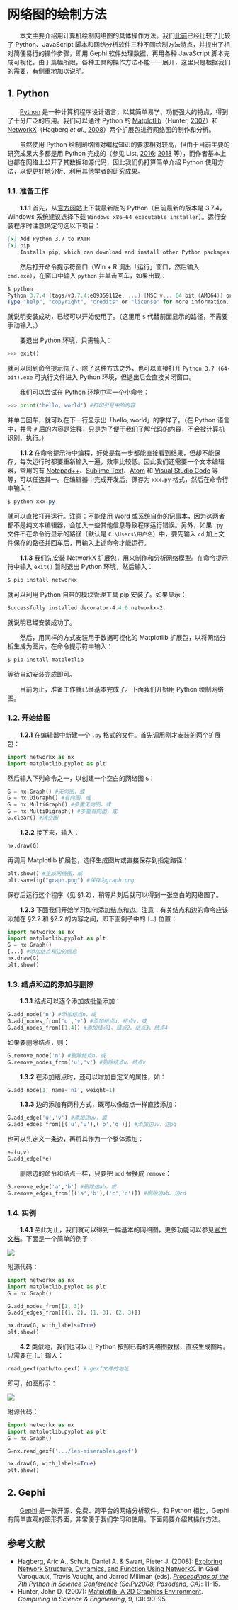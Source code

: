 # 网络图的绘制方法

　　本文主要介绍用计算机绘制网络图的具体操作方法。我们[此前](../intro-and-lit-review/README.md#2-网络图的实现方法)已经比较了比较了 Python、JavaScript 脚本和网络分析软件三种不同绘制方法特点，并提出了相对简便易行的操作步骤，即用 Gephi 软件处理数据，再用各种 JavaScript 脚本完成可视化。由于篇幅所限，各种工具的操作方法不能一一展开，这里只是根据我们的需要，有侧重地加以说明。

## 1. Python

　　[Python](https://www.python.org/) 是一种计算机程序设计语言，以其简单易学、功能强大的特点，得到了十分广泛的应用。我们可以通过 Python 的 [Matplotlib]((https://matplotlib.org/))（Hunter, [2007](https://doi.org/10.1109/MCSE.2007.55)）和 [NetworkX](https://networkx.github.io/)（Hagberg *et al.*, [2008](conference.scipy.org/proceedings/SciPy2008/paper_2/)）两个扩展包进行网络图的制作和分析。

　　虽然使用 Python 绘制网络图对编程知识的要求相对较高，但由于目前主要的研究成果大多都是用 Python 完成的（参见 List, [2016](https://doi.org/10.1163/2405478X-00902004); [2018](https://hal.archives-ouvertes.fr/hal-01706927v2/document) 等），而作者基本上也都在网络上公开了其数据和源代码，因此我们仍打算简单介绍 Python 使用方法，以便更好地分析、利用其他学者的研究成果。

### 1.1. 准备工作

　　**1.1.1** 首先，从[官方网站](https://www.python.org/downloads/release/python-374/)上下载最新版的 Python（目前最新的版本是 3.7.4，Windows 系统建议选择下载 `Windows x86-64 executable installer`）。运行安装程序时注意确定勾选以下项目：

```markdown
[x] Add Python 3.7 to PATH
[x] pip
    Installs pip, which can download and install other Python packages.
```

　　然后打开命令提示符窗口（Win + R 调出「运行」窗口，然后输入 `cmd.exe`），在窗口中输入 `python` 并单击回车，如果出现：

```powershell
$ python
Python 3.7.4 (tags/v3.7.4:e09359112e, ...) [MSC v... 64 bit (AMD64)] on win32
Type "help", "copyright", "credits" or "license" for more information.
```

就说明安装成功，已经可以开始使用了。（这里用 `$` 代替前面显示的路径，不需要手动输入。）

　　要退出 Python 环境，只需输入：

````python
>>> exit()
````

就可以回到命令提示符了。除了这种方式之外，也可以直接打开 `Python 3.7 (64-bit).exe` 可执行文件进入 Python 环境，但退出后会直接关闭窗口。

　　我们可以尝试在 Python 环境中写一个小命令：

```python
>>> print('hello, world') #打印引号中的内容
```

并单击回车，就可以在下一行显示出「hello, world」的字样了。（在 Python 语言中，井号 `#` 后的内容是注释，只是为了便于我们了解代码的内容，不会被计算机识别、执行。）

　　**1.1.2** 在命令提示符中编程，好处是每一步都能直接看到结果，但却不能保存，每次运行时都要重新输入一遍，效率比较低。因此我们还需要一个文本编辑器，常用的有 [Notepad++](https://notepad-plus-plus.org/)、[Sublime Text](www.sublimetext.com/)、[Atom](www.atom.io/) 和 [Visual Studio Code](https://code.visualstudio.com/) 等等，可以任选其一。在编辑器中完成开发后，保存为 `xxx.py` 格式，然后在命令行中输入：

```powershell
$ python xxx.py
```

就可以直接打开运行。注意：不能使用 Word 或系统自带的记事本，因为这两者都不是纯文本编辑器，会加入一些其他信息导致程序运行错误。另外，如果 `.py` 文件不在命令行显示的路径（默认是 `C:\Users\用户名`）中，要先输入 `cd` 加上文件保存的路径并回车后，再输入上述命令才能运行。

　　**1.1.3** 我们先安装 NetworkX 扩展包，用来制作和分析网络模型。在命令提示符中输入 `exit()` 暂时退出 Python 环境，然后输入：

```powershell
$ pip install networkx
```

就可以利用 Python 自带的模块管理工具 pip 安装了。如果显示：

```powershell
Successfully installed decorator-4.4.0 networkx-2.
```

就说明已经安装成功了。

　　然后，用同样的方式安装用于数据可视化的 Matplotlib 扩展包，以将网络分析生成为图片。在命令提示符中输入：

```powershell
$ pip install matplotlib
```

等待自动安装完成即可。

　　目前为止，准备工作就已经基本完成了。下面我们开始用 Python 绘制网络图。

### 1.2. 开始绘图

　　**1.2.1** 在编辑器中新建一个 `.py` 格式的文件。首先调用刚才安装的两个扩展包：

```python
import networkx as nx
import matplotlib.pyplot as plt
```

然后输入下列命令之一，以创建一个空白的网络图 `G`：

```python
G = nx.Graph() #无向图，或
G = nx.DiGraph() #有向图，或
G = nx.MultiGraph() #多重无向图，或
G = nx.MultiDigraph() #多重有向图，或
G.clear() #清空图
```

　　**1.2.2** 接下来，输入：

```python
nx.draw(G)
```

再调用 Matplotlib 扩展包，选择生成图片或直接保存到指定路径：

````python
plt.show() #生成网络图，或
plt.savefig("graph.png") #保存为graph.png
````

保存后运行这个程序（见 §1.2），稍等片刻后就可以得到一张空白的网络图了。

　　**1.2.3** 下面我们开始学习如何添加结点和边。注意：有关结点和边的命令应该添加在 §2.2 和 §2.2 的内容之间，即下面例子中的 `[…]` 位置：

````python
import networkx as nx
import matplotlib.pyplot as plt
G = nx.Graph()
[...] #添加结点和边的信息
nx.draw(G)
plt.show()
````

### 1.3. 结点和边的添加与删除

　　**1.3.1** 结点可以逐个添加或批量添加：

```python
G.add_node('n') #添加结点n，或
G.add_nodes_from('u','v') #添加结点u、结点v，或
G.add_nodes_from([1,4]) #添加结点1、结点2、结点3、结点4
```

如果要删除结点，则：

```python
G.remove_node('n') #删除结点n，或
G.remove_nodes_from('u','v') #删除结点u、结点v
```

　　**1.3.2** 在添加结点时，还可以增加自定义的属性，如：

````python
G.add_node(1, name='n1', weight=1)
````

　　**1.3.3** 边的添加有两种方式，既可以像结点一样直接添加：

```python
G.add_edge('u','v') #添加边uv，或
G.add_edges_from([('u','v'),('p','q')]) #添加边uv、边pq
```

也可以先定义一条边，再将其作为一个整体添加：

```python
e=(u,v)
G.add_edge(*e)
```

　　删除边的命令和结点一样，只要把 `add` 替换成 `remove`：

```python
G.remove_edge('a','b') #删除边ab，或
G.remove_edges_from([('a','b'),('c','d')]) #删除边ab、边cd
```

### 1.4. 实例

　　**1.4.1** 至此为止，我们就可以得到一幅基本的网络图，更多功能可以参见[官方文档](https://networkx.github.io/documentation/stable/tutorial.html)。下面是一个简单的例子：

![](pic/python-example-1.png)

附源代码：

```python
import networkx as nx
import matplotlib.pyplot as plt
G = nx.Graph()

G.add_nodes_from([1, 3])
G.add_edges_from([(1, 2), (1, 3), (2, 3)])

nx.draw(G, with_labels=True)
plt.show()
```

　　**4.2** 类似地，我们也可以让 Python 按照已有的网络图数据，直接生成图片。只需要在 `[…]` 输入：

````python
read_gexf(path/to.gexf) #.gexf文件的地址
````

即可，如图所示：

![](pic/python-miserable.png)

附源代码：

````python
import networkx as nx
import matplotlib.pyplot as plt
G = nx.Graph()

G=nx.read_gexf('.../les-miserables.gexf')

nx.draw(G, with_labels=True)
plt.show()
````

## 2. Gephi

　　[Gephi](https://gephi.org/) 是一款开源、免费、跨平台的网络分析软件。和 Python 相比，Gephi 有简单直观的图形界面，非常便于我们学习和使用。下面简要介绍其操作方法。



## 参考文献

- Hagberg, Aric A., Schult, Daniel A. & Swart, Pieter J. (2008): [Exploring Network Structure, Dynamics, and Function Using NetworkX](conference.scipy.org/proceedings/SciPy2008/paper_2/). In Gäel Varoquaux, Travis Vaught, and Jarrod Millman (eds). [*Proceedings of the 7th Python in Science Conference (SciPy2008, Pasadena, CA)*](http://conference.scipy.org/proceedings/SciPy2008/index.html): 11-15.
- Hunter, John D. (2007): [Matplotlib: A 2D Graphics Environment](https://doi.org/10.1109/MCSE.2007.55). *Computing in Science & Engineering*, 9, (3): 90-95.